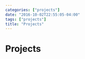 ```yaml
---
categories: ["projects"]
date: "2016-10-02T22:55:05-04:00"
tags: ["projects"]
title: "Projects"
---
```



# Projects